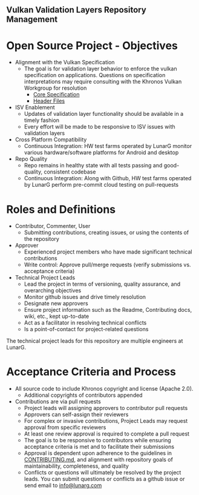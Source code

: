 ## Vulkan Validation Layers Repository Management

# **Open Source Project - Objectives**

* Alignment with the Vulkan Specification
  - The goal is for validation layer behavior to enforce the vulkan specification on applications. Questions on specification
interpretations may require consulting with the Khronos Vulkan Workgroup for resolution
    - [Core Specification](https://www.khronos.org/registry/vulkan/specs/1.3-extensions/html/vkspec.html)
    - [Header Files](https://www.khronos.org/registry/vulkan/#headers)
* ISV Enablement
  - Updates of validation layer functionality should be available in a timely fashion
  - Every effort will be made to be responsive to ISV issues with validation layers
* Cross Platform Compatibility
  - Continuous Integration: HW test farms operated by LunarG monitor various hardware/software platforms for Android and desktop
* Repo Quality
  - Repo remains in healthy state with all tests passing and good-quality, consistent codebase
  - Continuous Integration: Along with Github, HW test farms operated by LunarG perform pre-commit cloud testing
on pull-requests

# **Roles and Definitions**
* Contributor, Commenter, User
  - Submitting contributions, creating issues, or using the contents of the repository
* Approver
  - Experienced project members who have made significant technical contributions
  - Write control: Approve pull/merge requests (verify submissions vs. acceptance criteria)
* Technical Project Leads
  - Lead the project in terms of versioning, quality assurance, and overarching objectives
  - Monitor github issues and drive timely resolution
  - Designate new approvers
  - Ensure project information such as the Readme, Contributing docs, wiki, etc., kept up-to-date
  - Act as a facilitator in resolving technical conflicts
  - Is a point-of-contact for project-related questions

The technical project leads for this repository are multiple engineers at LunarG.

# **Acceptance Criteria and Process**
  - All source code to include Khronos copyright and license (Apache 2.0).
    - Additional copyrights of contributors appended
  - Contributions are via pull requests
    - Project leads will assigning approvers to contributor pull requests
    - Approvers can self-assign their reviewers
    - For complex or invasive contributions, Project Leads may request approval from specific reviewers
    - At least one review approval is required to complete a pull request
    - The goal is to be responsive to contributors while ensuring acceptance criteria is met and to facilitate their submissions
    - Approval is dependent upon adherence to the guidelines in [CONTRIBUTING.md](CONTRIBUTING.md), and alignment with
repository goals of maintainability, completeness, and quality
    - Conflicts or questions will ultimately be resolved by the project leads. You can submit questions or conflicts as a github issue or send email to info@lunarg.com
